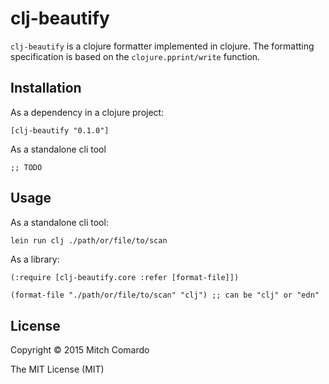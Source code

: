 # clj-beautify

`clj-beautify` is a clojure formatter implemented in clojure.  The formatting
specification is based on the `clojure.pprint/write` function.

## Installation

As a dependency in a clojure project:

    [clj-beautify "0.1.0"]

As a standalone cli tool

    ;; TODO

## Usage

As a standalone cli tool:

```sh
lein run clj ./path/or/file/to/scan
```

As a library:

    (:require [clj-beautify.core :refer [format-file]])

    (format-file "./path/or/file/to/scan" "clj") ;; can be "clj" or "edn"


## License

Copyright © 2015 Mitch Comardo

The MIT License (MIT)

